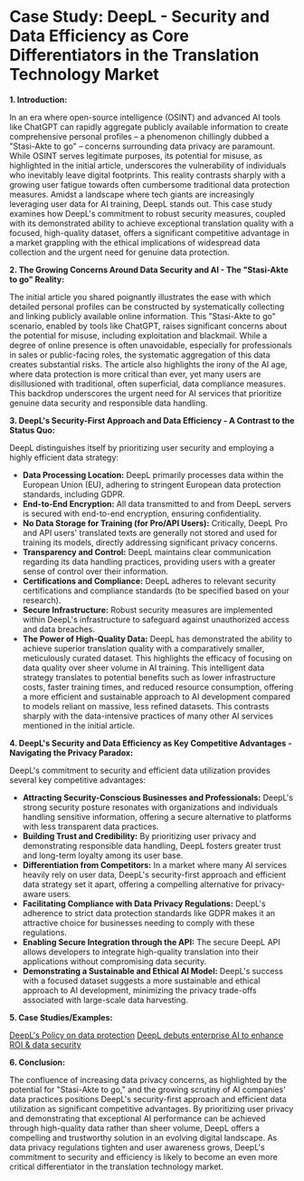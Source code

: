 # Case Study: DeepL - Security and Data Efficiency as Core Differentiators in the Translation Technology Market

**1. Introduction:**

In an era where open-source intelligence (OSINT) and advanced AI tools like ChatGPT can rapidly aggregate publicly available information to create comprehensive personal profiles – a phenomenon chillingly dubbed a "Stasi-Akte to go" – concerns surrounding data privacy are paramount. While OSINT serves legitimate purposes, its potential for misuse, as highlighted in the initial article, underscores the vulnerability of individuals who inevitably leave digital footprints. This reality contrasts sharply with a growing user fatigue towards often cumbersome traditional data protection measures. Amidst a landscape where tech giants are increasingly leveraging user data for AI training, DeepL stands out. This case study examines how DeepL's commitment to robust security measures, coupled with its demonstrated ability to achieve exceptional translation quality with a focused, high-quality dataset, offers a significant competitive advantage in a market grappling with the ethical implications of widespread data collection and the urgent need for genuine data protection.

**2. The Growing Concerns Around Data Security and AI - The "Stasi-Akte to go" Reality:**

The initial article you shared poignantly illustrates the ease with which detailed personal profiles can be constructed by systematically collecting and linking publicly available online information. This "Stasi-Akte to go" scenario, enabled by tools like ChatGPT, raises significant concerns about the potential for misuse, including exploitation and blackmail. While a degree of online presence is often unavoidable, especially for professionals in sales or public-facing roles, the systematic aggregation of this data creates substantial risks. The article also highlights the irony of the AI age, where data protection is more critical than ever, yet many users are disillusioned with traditional, often superficial, data compliance measures. This backdrop underscores the urgent need for AI services that prioritize genuine data security and responsible data handling.

**3. DeepL's Security-First Approach and Data Efficiency - A Contrast to the Status Quo:**

DeepL distinguishes itself by prioritizing user security and employing a highly efficient data strategy:

- **Data Processing Location:** DeepL primarily processes data within the European Union (EU), adhering to stringent European data protection standards, including GDPR.
- **End-to-End Encryption:** All data transmitted to and from DeepL servers is secured with end-to-end encryption, ensuring confidentiality.
- **No Data Storage for Training (for Pro/API Users):** Critically, DeepL Pro and API users' translated texts are generally not stored and used for training its models, directly addressing significant privacy concerns.
- **Transparency and Control:** DeepL maintains clear communication regarding its data handling practices, providing users with a greater sense of control over their information.
- **Certifications and Compliance:** DeepL adheres to relevant security certifications and compliance standards (to be specified based on your research).
- **Secure Infrastructure:** Robust security measures are implemented within DeepL's infrastructure to safeguard against unauthorized access and data breaches.
- **The Power of High-Quality Data:** DeepL has demonstrated the ability to achieve superior translation quality with a comparatively smaller, meticulously curated dataset. This highlights the efficacy of focusing on data quality over sheer volume in AI training. This intelligent data strategy translates to potential benefits such as lower infrastructure costs, faster training times, and reduced resource consumption, offering a more efficient and sustainable approach to AI development compared to models reliant on massive, less refined datasets. This contrasts sharply with the data-intensive practices of many other AI services mentioned in the initial article.

**4. DeepL's Security and Data Efficiency as Key Competitive Advantages - Navigating the Privacy Paradox:**

DeepL's commitment to security and efficient data utilization provides several key competitive advantages:

- **Attracting Security-Conscious Businesses and Professionals:** DeepL's strong security posture resonates with organizations and individuals handling sensitive information, offering a secure alternative to platforms with less transparent data practices.
- **Building Trust and Credibility:** By prioritizing user privacy and demonstrating responsible data handling, DeepL fosters greater trust and long-term loyalty among its user base.
- **Differentiation from Competitors:** In a market where many AI services heavily rely on user data, DeepL's security-first approach and efficient data strategy set it apart, offering a compelling alternative for privacy-aware users.
- **Facilitating Compliance with Data Privacy Regulations:** DeepL's adherence to strict data protection standards like GDPR makes it an attractive choice for businesses needing to comply with these regulations.
- **Enabling Secure Integration through the API:** The secure DeepL API allows developers to integrate high-quality translation into their applications without compromising data security.
- **Demonstrating a Sustainable and Ethical AI Model:** DeepL's success with a focused dataset suggests a more sustainable and ethical approach to AI development, minimizing the privacy trade-offs associated with large-scale data harvesting.

**5. Case Studies/Examples:**

[DeepL's Policy on data protection](https://www.deepl.com/en/pro-privacy_info?utm_term=&utm_campaign=DE%7CPMAX%7CC%7CEnglish&utm_source=google&utm_medium=paid&hsa_acc=1083354268&hsa_cam=21575885684&hsa_grp=&hsa_ad=&hsa_src=x&hsa_tgt=&hsa_kw=&hsa_mt=&hsa_net=adwords&hsa_ver=3&gad_source=1&gad_campaignid=21579556303&gbraid=0AAAAABbqoWBj8hNdVSQvz_qSNBI3xputT&gclid=Cj0KCQjwrPHABhCIARIsAFW2XBPEkBiQxxHM1KYUSQr7k--doiCBJcp_K64vlyWxlhSQdG1irTo0G2gaAtMkEALw_wcB)
[DeepL debuts enterprise AI to enhance ROI & data security](https://securitybrief.co.nz/story/deepl-debuts-enterprise-ai-to-enhance-roi-data-security)

**6. Conclusion:**

The confluence of increasing data privacy concerns, as highlighted by the potential for "Stasi-Akte to go," and the growing scrutiny of AI companies' data practices positions DeepL's security-first approach and efficient data utilization as significant competitive advantages. By prioritizing user privacy and demonstrating that exceptional AI performance can be achieved through high-quality data rather than sheer volume, DeepL offers a compelling and trustworthy solution in an evolving digital landscape. As data privacy regulations tighten and user awareness grows, DeepL's commitment to security and efficiency is likely to become an even more critical differentiator in the translation technology market.

